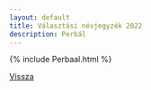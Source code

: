 ```yaml
---
layout: default
title: Választási névjegyzék 2022
description: Perbál
---
```


{% include Perbaal.html %}

[Vissza](./)